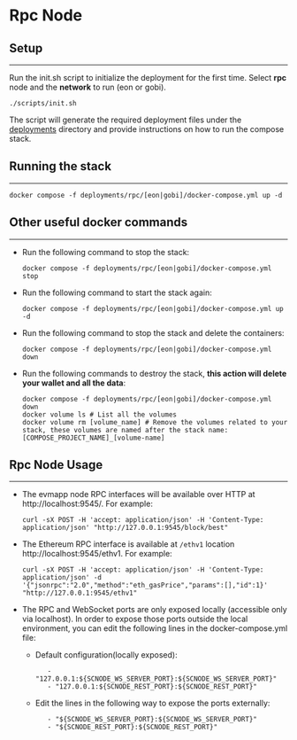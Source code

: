 # Rpc Node

## Setup

--- 

Run the init.sh script to initialize the deployment for the first time. Select **rpc** node and the **network** to run (eon or gobi).

```shell
./scripts/init.sh
```

The script will generate the required deployment files under the [deployments](../deployments) directory and provide instructions on how to run the compose stack.

## Running the stack

--- 

```shell
docker compose -f deployments/rpc/[eon|gobi]/docker-compose.yml up -d
```

## Other useful docker commands

--- 

- Run the following command to stop the stack:
    ```shell
    docker compose -f deployments/rpc/[eon|gobi]/docker-compose.yml stop
    ```
- Run the following command to start the stack again:
    ```shell
    docker compose -f deployments/rpc/[eon|gobi]/docker-compose.yml up -d
    ```
- Run the following command to stop the stack and delete the containers:
    ```shell
    docker compose -f deployments/rpc/[eon|gobi]/docker-compose.yml down
    ```
- Run the following commands to destroy the stack, **this action will delete your wallet and all the data**:
    ```shell
    docker compose -f deployments/rpc/[eon|gobi]/docker-compose.yml down
    docker volume ls # List all the volumes
    docker volume rm [volume_name] # Remove the volumes related to your stack, these volumes are named after the stack name: [COMPOSE_PROJECT_NAME]_[volume-name]
    ```

## Rpc Node Usage

---

- The evmapp node RPC interfaces will be available over HTTP at http://localhost:9545/. For example:
   ```shell
   curl -sX POST -H 'accept: application/json' -H 'Content-Type: application/json' "http://127.0.0.1:9545/block/best"
   ```

- The Ethereum RPC interface is available at `/ethv1` location http://localhost:9545/ethv1. For example:
   ```shell
   curl -sX POST -H 'accept: application/json' -H 'Content-Type: application/json' -d '{"jsonrpc":"2.0","method":"eth_gasPrice","params":[],"id":1}' "http://127.0.0.1:9545/ethv1"
   ```

- The RPC and WebSocket ports are only exposed locally (accessible only via localhost). In order to expose those ports outside the local environment, you can edit the following lines in the docker-compose.yml file:
    - Default configuration(locally exposed):
       ```
          - "127.0.0.1:${SCNODE_WS_SERVER_PORT}:${SCNODE_WS_SERVER_PORT}"
          - "127.0.0.1:${SCNODE_REST_PORT}:${SCNODE_REST_PORT}"
       ```

    - Edit the lines in the following way to expose the ports externally:
       ```
          - "${SCNODE_WS_SERVER_PORT}:${SCNODE_WS_SERVER_PORT}"
          - "${SCNODE_REST_PORT}:${SCNODE_REST_PORT}"
       ```
